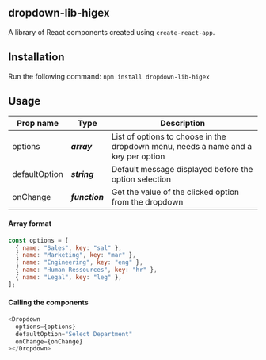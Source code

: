 ## dropdown-lib-higex

A library of React components created using `create-react-app`.

## Installation

Run the following command: `npm install dropdown-lib-higex`

## Usage

| Prop name     | Type           | Description                                                                       |
| ------------- | -------------- | --------------------------------------------------------------------------------- |
| options       | **_array_**    | List of options to choose in the dropdown menu, needs a name and a key per option |
| defaultOption | **_string_**   | Default message displayed before the option selection                             |
| onChange      | **_function_** | Get the value of the clicked option from the dropdown                             |

#### Array format

```javascript
const options = [
  { name: "Sales", key: "sal" },
  { name: "Marketing", key: "mar" },
  { name: "Engineering", key: "eng" },
  { name: "Human Ressources", key: "hr" },
  { name: "Legal", key: "leg" },
];
```

#### Calling the components

```javascript
<Dropdown
  options={options}
  defaultOption="Select Department"
  onChange={onChange}
></Dropdown>
```
